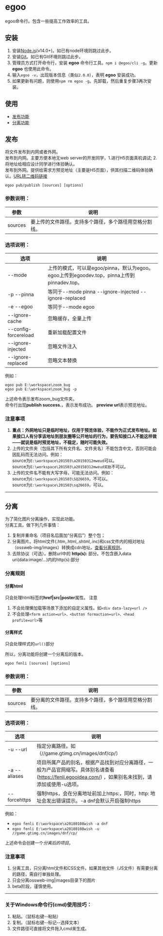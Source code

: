 # egoo
egoo命令行。包含一些提高工作效率的工具。

## 安装
1. 安装[Node.js](https://nodejs.org/)(v14.0+)。如已有node环境则跳过此步。
2. 安装[Git](https://git-scm.com/)。如已有Git环境则跳过此步。
3. 管理员方式打开命令行，安装 **egoo** 命令行工具。`npm i @egoo/cli -g`。更新 **egoo** 也使用此命令。
4. 输入`egoo -v`，出现版本信息（类似`2.0.0`），表明 **egoo** 安装成功。
5. 如果更新有问题，则使用`npm rm egoo -g`。先卸载，然后重复步骤3再次安装。

## 使用
- [发布功能](#发布)
- [分离功能](#分离)

## 发布
将文件发布到内网或者外网。  
发布到内网。主要方便本地无web server的开发同学，1.进行H5页面真机调试; 2.将地址给相应设计同学进行体验确认。  
发布到外网。提供给需求方预览地址（主要是H5页面），供其扫描二维码体验确认。[URL转二维码链接](http://www.liantu.com/)
```
egoo pub/publish [sources] [options]
```
### 参数说明：
参数 | 说明
----- | ------------
sources | 要上传的文件路径。支持多个路径，多个路径用空格分割线。

### 选项说明：

 选项  | 说明
------------- | -------------
--mode | 上传的模式，可以是egoo/pinna，默认为egoo。egoo上传到egoodev.top，pinna上传到pinnadev.top。  
-p --pinna | 等同于--mode pinna --ignore-injected --ignore-replaced
-e --egoo | 等同于--mode egoo
--ignore-cache | 忽略缓存，全量上传  
--config-forcereload | 重新加载配置文件
--ignore-injected | 忽略文件注入
--ignore-replaced | 忽略文本替换

例如：
```
egoo pub E:\workspace\zoom_bug
egoo pub E:\workspace\zoom_bug -p
```
上述命令表示发布zoom_bug文件夹。  
命令行出现**publish success.**，表示发布成功。 **preview url**表示预览地址。

### 注意事项
1. **重点：外网地址只是临时地址，仅用于预览体验，不能作为正式发布地址。如果接口人有分享该地址到朋友圈等公开地址的行为，要告知接口人不能这样做——就说是临时预览地址，不稳定，随时可能失效。**
2. 上传的文件夹（包括其下所有文件名、文件夹名）不能包含中文，否则可能会因乱码而无法访问。例如：  
source为`E:\workspace\201503\a20150312mweud`可以。  
source为`E:\workspace\201503\a20150312mweud奖励`不可以。  
3. 上传的文件名不能有大写字母，可能无法访问。例如：  
source为`E:\workspace\201503\SQ26659`，不可以。  
source为`E:\workspace\201503\sq26659`，可以。  

---

## 分离
为了简化图片分离操作，实现此功能。  
分离工具。做下列几件事情：  
1. 复制并重命名（项目名后面加“分离后”）整个包；
2. 分离图片。将html文件(.htm,.html,.shtml,.inc)和css文件内的相对地址（ossweb-img/images）转换成cdn地址。[查看分离规则](#分离规则)。 
3. 去除协议（可选）。删除url中的 **http(s):** 部分。不包含嵌入data uri(data:image/...)内的http(s):部分

### 分离规则
#### 分离html
只会处理html标签的**href|src|poster**属性。
注意
1. 不会处理懒加载等场景下添加的自定义属性。如`<div data-lazy=url />`
2. 不会处理`<form action=url>、<button formaction=url>、<head profile=url>`等

#### 分离样式
只会处理样式的`url()`部分  

所以，分离功能将创建一个分离后的版本。
```
egoo fenli [sources] [options]
```
### 参数说明：
参数 | 说明
----- | ------------
sources | 要分离的文件路径。支持多个路径，多个路径用空格分割线。

### 选项说明：

 选项  | 说明
------------- | -------------
-u --url  | 指定分离路径。如（//game.gtimg.cn/images/dnf/cp/）
-a --aliases | 项目所属产品的别名，根据产品找到对应分离路径，一般为产品官网缩写。具体别名请查看(https://fenli.egooidea.com/) ，如果别名未找到，请添加或使用-u选项。
--forcehttps | 强制https，会在分离地址前加上https:，同时，http: 地址会发出错误提示。-a dnf会默认开启强制https

例如：
- `egoo fenli E:\workspace\a20180108wish -a dnf`
- `egoo fenli E:\workspace\a20180108wish -u //game.gtimg.cn/images/dnf/cp/`

上述命令会创建一个*分离后的项目*。
### 注意事项
1. 分离工具，只分离html文件和CSS文件。如果其他文件（JS文件）有需要分离的路径，需自行单独处理。
2. 只会分离ossweb-img|images目录下的图片
3. beta阶段，谨慎使用。

---

### 关于Windows命令行(cmd)使用技巧：

1. 粘贴。（鼠标右键--粘贴）
2. 复制。（鼠标右键--标记--选择文本）
3. 文件路径可直接将文件拖入cmd来生成。


